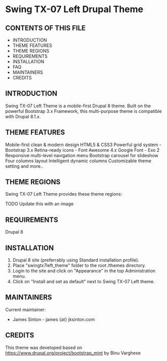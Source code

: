 # Swing TX-07 Left Drupal Theme

CONTENTS OF THIS FILE
---------------------
   
 * INTRODUCTION
 * THEME FEATURES
 * THEME REGIONS
 * REQUIREMENTS
 * INSTALLATION
 * FAQ
 * MAINTAINERS
 * CREDITS

INTRODUCTION
------------
Swing TX-07 Left Theme is a mobile-first Drupal 8 theme. Built on the powerful Bootstrap
 3.x Framework, this multi-purpose theme is compatible with Drupal 8.1.x.

THEME FEATURES
--------------
Mobile-first clean & modern design
HTML5 & CSS3
Powerful grid system - Bootstrap 3.x
Retina-ready icons - Font Awesome 4.x
Google Font - Exo 2
Responsive multi-level navigation menu
Bootstrap carousel for slideshow
Four columns layout
Intelligent dynamic columns
Customizable theme setting
and more..

THEME REGIONS
-------------
Swing TX-07 Left Theme provides these theme regions:

TODO Update this with an image

REQUIREMENTS
------------
Drupal 8

INSTALLATION
------------
1. Drupal 8 site (preferrably using Standard installation profile).
2. Place "swingtx7left_theme" folder to the root /themes directory.
3. Login to the site and click on "Appearance" in the top Administration menu.
4. Click on "Install and set as default" next to Swing TX-07 Left theme.

MAINTAINERS
-----------
Current maintainer:
 * James Sinton - james {at} jksinton.com

CREDITS
-------
This theme was developed based on https://www.drupal.org/project/bootstrap_mint by Binu Varghese

